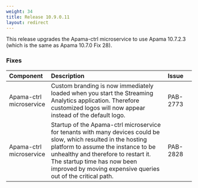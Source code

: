 ```yaml
---
weight: 34
title: Release 10.9.0.11
layout: redirect
---
```


This release upgrades the Apama-ctrl microservice to use Apama 10.7.2.3 (which is the same as Apama 10.7.0 Fix 28).

### Fixes

<table>
<colgroup>
    <col style="width: 15%;">
    <col style="width: 70%;">
    <col style="width: 15%;">
</colgroup>
<thead>
<tr>
<th style="text-align:left">Component</th>
<th style="text-align:left">Description</th>
<th style="text-align:left">Issue</th>
</tr>
</thead>
<tbody>
<tr>
<td style="text-align:left">Apama-ctrl microservice</td>
<td style="text-align:left">Custom branding is now immediately loaded when you start the Streaming Analytics application. 
  Therefore customized logos will now appear instead of the default logo.</td>
<td style="text-align:left">PAB-2773</td>
</tr>
<tr>
<td style="text-align:left">Apama-ctrl microservice</td>
<td style="text-align:left">Startup of the Apama-ctrl microservice for tenants with many devices could be slow, 
  which resulted in the hosting platform to assume the instance to be unhealthy and therefore to restart it. 
  The startup time has now been improved by moving expensive queries out of the critical path.</td>
<td style="text-align:left">PAB-2828</td>
</tr>

</tbody>
</table>
